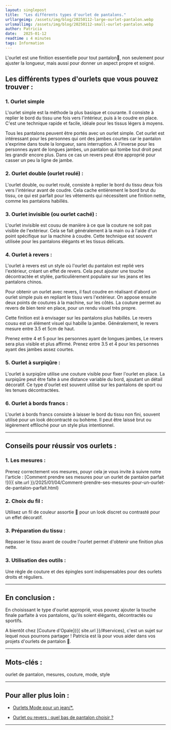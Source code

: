 ```yaml
---
layout: singlepost
title:  "Les différents types d'ourlet de pantalons."
urllargeimg: /assets/img/blog/20250112-large-ourlet-pantalon.webp
urlsmallimg: /assets/img/blog/20250112-small-ourlet-pantalon.webp
author: Patricia
date:   2025-01-12
readtime : 4 minutes
tags: Information
---
```

L'ourlet est une finition essentielle pour tout pantalon👖, non seulement pour ajuster la longueur, mais aussi pour donner un aspect propre et soigné. 

## Les différents types d'ourlets que vous pouvez trouver :
### 1. Ourlet simple
L'ourlet simple est la méthode la plus basique et courante. Il consiste à replier le bord du tissu une fois vers l'intérieur, puis à le coudre en place. C'est une technique rapide et facile, idéale pour les tissus légers à moyens. 

Tous les pantalons peuvent être portés avec un ourlet simple. Cet ourlet est intéressant pour les personnes qui ont des jambes courtes car le pantalon s'exprime dans toute la longueur, sans interruption. A l'inverse pour les personnes ayant de longues jambes, un pantalon qui tombe tout droit peut les grandir encore plus. Dans ce cas un revers peut être approprié pour casser un peu la ligne de jambe.


### 2. Ourlet double (ourlet roulé) :
L'ourlet double, ou ourlet roulé, consiste à replier le bord du tissu deux fois vers l'intérieur avant de coudre. Cela cache entièrement le bord brut du tissu, ce qui est parfait pour les vêtements qui nécessitent une finition nette, comme les pantalons habillés.

### 3. Ourlet invisible (ou ourlet caché) :
L'ourlet invisible est cousu de manière à ce que la couture ne soit pas visible de l'extérieur. Cela se fait généralement à la main ou à l'aide d'un point spécifique sur la machine à coudre. Cette technique est souvent utilisée pour les pantalons élégants et les tissus délicats.

### 4. Ourlet à revers :
L'ourlet à revers est un style où l'ourlet du pantalon est replié vers l'extérieur, créant un effet de revers. Cela peut ajouter une touche décontractée et stylée, particulièrement populaire sur les jeans et les pantalons chinos.

Pour obtenir un ourlet avec revers, il faut coudre en réalisant d'abord un ourlet simple puis en repliant le tissu vers l'extérieur. On appose ensuite deux points de coutures à la machine, sur les côtés.
La couture permet au revers de bien tenir en place, pour un rendu visuel très propre. 

Cette finition est à envisager sur les pantalons plus habillés. Le revers cousu est un élément visuel qui habille la jambe. 
Généralement, le revers mesure entre 3.5 et 5cm de haut. 

Prenez entre 4 et 5 pour les personnes ayant de longues jambes, Le revers sera plus visible et plus affirmé. Prenez entre 3.5 et 4 pour les personnes ayant des jambes assez courtes.

### 5. Ourlet à surpiqûre :
L'ourlet à surpiqûre utilise une couture visible pour fixer l'ourlet en place. La surpiqûre peut être faite à une distance variable du bord, ajoutant un détail décoratif. Ce type d'ourlet est souvent utilisé sur les pantalons de sport ou les tenues décontractées.

### 6. Ourlet à bords francs :
L'ourlet à bords francs consiste à laisser le bord du tissu non fini, souvent utilisé pour un look décontracté ou bohème. Il peut être laissé brut ou légèrement effiloché pour un style plus intentionnel.

--- 

## Conseils pour réussir vos ourlets :

### 1. Les mesures :
Prenez correctement vos mesures, pouyr cela je vous invite à suivre notre l'article : [Comment prendre ses mesures pour un ourlet de pantalon parfait !]({{ site.url }}/2025/01/04/Comment-prendre-ses-mesures-pour-un-ourlet-de-pantalon-parfait.html)

### 2. Choix du fil : 
Utilisez un fil de couleur assortie 🧵 pour un look discret ou contrasté pour un effet décoratif.

### 3. Préparation du tissu : 
Repasser le tissu avant de coudre l'ourlet permet d'obtenir une finition plus nette.

### 3. Utilisation des outils :
Une règle de couture et des épingles sont indispensables pour des ourlets droits et réguliers.

----

## En conclusion :
En choisissant le type d'ourlet approprié, vous pouvez ajouter la touche finale parfaite à vos pantalons, qu'ils soient élégants, décontractés ou sportifs. 

A bientôt chez [Couture d'Opale]({{ site.url }}/#services), c'est un sujet sur lequel nous pourrons partager !
Patricia est là pour vous aider dans vos projets d'ourlets de pantalon 👖.

---

## Mots-clés : 
ourlet de pantalon, mesures, couture, mode, style

---

## Pour aller plus loin : 
* <a href="https://www.commeuncamion.com/2022/11/18/5-types-dourlets-a-connaitre-sur-un-jean-pour-homme-video/" target="_blank"> Ourlets Mode pour un jean/*.</a>

* <a href="https://bonnegueule.fr/blogs/medias/ourlet-ou-revers-quel-bas-de-pantalon-choisir?srsltid=AfmBOoruyxjTG8LBrbgVJ_FaPVEBV-kthe5p54HKZhZpHjbgMQlTuNqp" target="_blank" > Ourlet ou revers : quel bas de pantalon choisir ?</a>

----